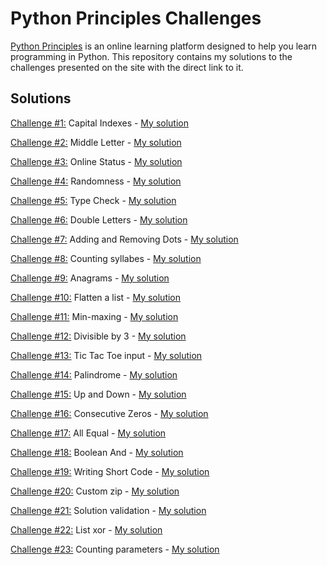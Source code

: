 # Python Principles Challenges
[Python Principles](https://pythonprinciples.com/) is an online learning platform designed to help you learn programming in Python. This repository contains my solutions to the challenges presented on the site with the direct link to it.

## Solutions
[Challenge #1:](https://pythonprinciples.com/challenges/Capital-indexes) Capital Indexes - [My solution](Codes/capital_indexes.py)  
  
[Challenge #2:](https://pythonprinciples.com/challenges/Middle-letter) Middle Letter - [My solution](Codes/middle_letter.py)  

[Challenge #3:](https://pythonprinciples.com/challenges/Online-status/) Online Status - [My solution](Codes/online_status.py)  

[Challenge #4:](https://pythonprinciples.com/challenges/Randomness/) Randomness - [My solution](Codes/randomness.py)  

[Challenge #5:](https://pythonprinciples.com/challenges/Type-check/) Type Check - [My solution](Codes/type_check.py)  

[Challenge #6:](https://pythonprinciples.com/challenges/Double-letters/) Double Letters - [My solution](Codes/double_letters.py)  

[Challenge #7:](https://pythonprinciples.com/challenges/Adding-and-removing-dots/) Adding and Removing Dots - [My solution](Codes/adding_removing_dots.py)  

[Challenge #8:](https://pythonprinciples.com/challenges/Counting-syllables/) Counting syllabes - [My solution](Codes/counting_syllabes.py)  

[Challenge #9:](https://pythonprinciples.com/challenges/Anagrams/) Anagrams - [My solution](Codes/anagrams.py)  

[Challenge #10:](https://pythonprinciples.com/challenges/Flatten-a-list/) Flatten a list - [My solution](Codes/flatten_a_list.py)  

[Challenge #11:](https://pythonprinciples.com/challenges/Minmaxing/) Min-maxing - [My solution](Codes/min_maxing.py)  

[Challenge #12:](https://pythonprinciples.com/challenges/Divisible-by-3/) Divisible by 3 - [My solution](Codes/divisible_by_3.py)  

[Challenge #13:](https://pythonprinciples.com/challenges/Tic-tac-toe-input/) Tic Tac Toe input - [My solution](Codes/tic_tac_toe_input.py)  

[Challenge #14:](https://pythonprinciples.com/challenges/Palindrome/) Palindrome - [My solution](Codes/palindrome.py)  

[Challenge #15:](https://pythonprinciples.com/challenges/Up-and-down/) Up and Down - [My solution](Codes/up_and_down.py)

[Challenge #16:](https://pythonprinciples.com/challenges/Consecutive-zeros/) Consecutive Zeros - [My solution](Codes/consecutive_zeros.py)  

[Challenge #17:](https://pythonprinciples.com/challenges/All-equal/) All Equal - [My solution](Codes/all_equal.py)  

[Challenge #18:](https://pythonprinciples.com/challenges/Boolean-and/) Boolean And - [My solution](Codes/boolean_and.py)  

[Challenge #19:](https://pythonprinciples.com/challenges/Writing-short-code/) Writing Short Code - [My solution](Codes/writing_short_code.py)  

[Challenge #20:](https://pythonprinciples.com/challenges/Custom-zip/) Custom zip - [My solution](Codes/custom_zip.py)  

[Challenge #21:](https://pythonprinciples.com/challenges/Solution-validation/) Solution validation - [My solution](Codes/solution_validation.py)

[Challenge #22:](https://pythonprinciples.com/challenges/List-xor/) List xor - [My solution](Codes/list_xor.py)  

[Challenge #23:](https://pythonprinciples.com/challenges/Counting-parameters/) Counting parameters - [My solution](Codes/counting_parameters.py)







